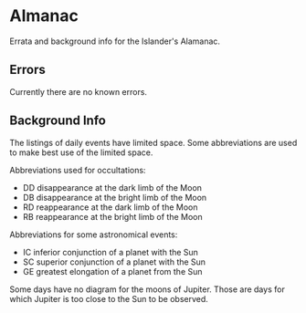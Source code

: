 # Almanac

Errata and background info for the Islander's Alamanac. 

## Errors

Currently there are no known errors.

## Background Info

The listings of daily events have limited space.
Some abbreviations are used to make best use of the limited space.


Abbreviations used for occultations:
- DD disappearance at the dark limb of the Moon
- DB disappearance at the bright limb of the Moon
- RD reappearance at the dark limb of the Moon
- RB reappearance at the bright limb of the Moon


Abbreviations for some astronomical events:
- IC inferior conjunction of a planet with the Sun
- SC superior conjunction of a planet with the Sun
- GE greatest elongation of a planet from the Sun


Some days have no diagram for the moons of Jupiter. 
Those are days for which Jupiter is too close to the Sun to be observed.
